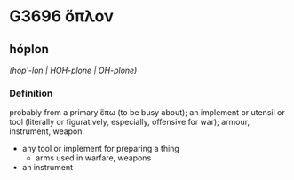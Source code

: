 # G3696 ὅπλον

## hóplon

_(hop'-lon | HOH-plone | OH-plone)_

### Definition

probably from a primary ἕπω (to be busy about); an implement or utensil or tool (literally or figuratively, especially, offensive for war); armour, instrument, weapon.

- any tool or implement for preparing a thing
  - arms used in warfare, weapons
- an instrument

